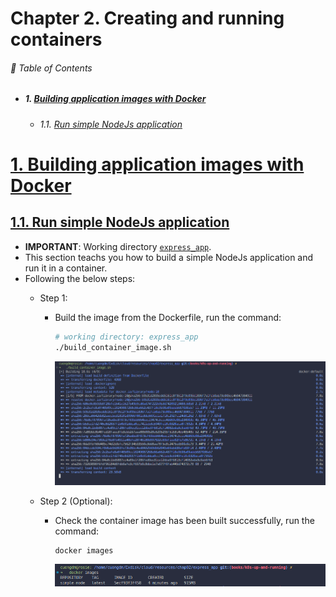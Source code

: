 # Chapter 2. Creating and running containers

###### 🌈 Table of Contents
  - ##### 1. [Building application images with Docker](#1-building-application-images-with-docker-1)
    - ###### 1.1. [Run simple NodeJs application](#11-run-simple-nodejs-application-1)

# [1. Building application images with Docker](#1-building-application-images-with-docker)
## [1.1. Run simple NodeJs application](#11-run-simple-nodejs-application)
- **IMPORTANT**: Working directory [`express_app`](./../../resources/chap02/express_app/).
- This section teachs you how to build a simple NodeJs application and run it in a container.
- Following the below steps:
  - Step 1:
    - Build the image from the Dockerfile, run the command:
      ```bash
      # working directory: express_app
      ./build_container_image.sh
      ```
      ![](./img/01.png)

  - Step 2 (Optional):
    - Check the container image has been built successfully, run the command:
      ```bash=
      docker images
      ```
      ![](./img/02.png)
